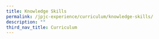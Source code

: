```yaml
---
title: Knowledge Skills
permalink: /jpjc-experience/curriculum/knowledge-skills/
description: ""
third_nav_title: Curriculum
---
```

